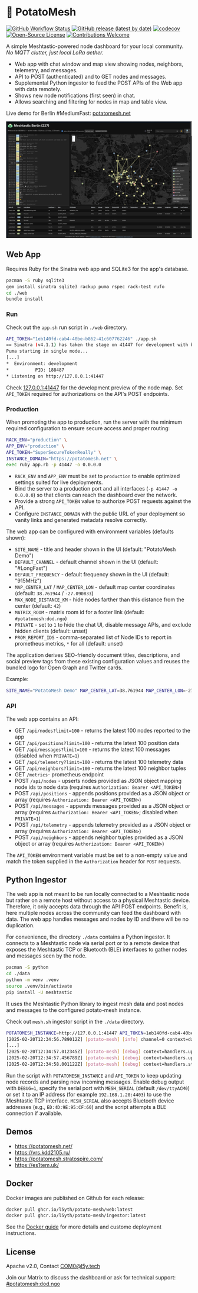# 🥔 PotatoMesh

[![GitHub Workflow Status](https://img.shields.io/github/actions/workflow/status/l5yth/potato-mesh/ruby.yml?branch=main)](https://github.com/l5yth/potato-mesh/actions)
[![GitHub release (latest by date)](https://img.shields.io/github/v/release/l5yth/potato-mesh)](https://github.com/l5yth/potato-mesh/releases)
[![codecov](https://codecov.io/gh/l5yth/potato-mesh/branch/main/graph/badge.svg?token=FS7252JVZT)](https://codecov.io/gh/l5yth/potato-mesh)
[![Open-Source License](https://img.shields.io/github/license/l5yth/potato-mesh)](LICENSE)
[![Contributions Welcome](https://img.shields.io/badge/contributions-welcome-brightgreen.svg?style=flat)](https://github.com/l5yth/potato-mesh/issues)

A simple Meshtastic-powered node dashboard for your local community. _No MQTT clutter, just local LoRa aether._

* Web app with chat window and map view showing nodes, neighbors, telemetry, and messages.
* API to POST (authenticated) and to GET nodes and messages.
* Supplemental Python ingestor to feed the POST APIs of the Web app with data remotely.
* Shows new node notifications (first seen) in chat.
* Allows searching and filtering for nodes in map and table view.

Live demo for Berlin #MediumFast: [potatomesh.net](https://potatomesh.net)

![screenshot of the fourth version](./scrot-0.4.png)

## Web App

Requires Ruby for the Sinatra web app and SQLite3 for the app's database.

```bash
pacman -S ruby sqlite3
gem install sinatra sqlite3 rackup puma rspec rack-test rufo
cd ./web
bundle install
```

### Run

Check out the `app.sh` run script in `./web` directory.

```bash
API_TOKEN="1eb140fd-cab4-40be-b862-41c607762246" ./app.sh
== Sinatra (v4.1.1) has taken the stage on 41447 for development with backup from Puma
Puma starting in single mode...
[...]
*  Environment: development
*          PID: 188487
* Listening on http://127.0.0.1:41447
```

Check [127.0.0.1:41447](http://127.0.0.1:41447/) for the development preview
of the node map. Set `API_TOKEN` required for authorizations on the API's POST endpoints.

### Production

When promoting the app to production, run the server with the minimum required
configuration to ensure secure access and proper routing:

```bash
RACK_ENV="production" \
APP_ENV="production" \
API_TOKEN="SuperSecureTokenReally" \
INSTANCE_DOMAIN="https://potatomesh.net" \
exec ruby app.rb -p 41447 -o 0.0.0.0
```

* `RACK_ENV` and `APP_ENV` must be set to `production` to enable optimized
  settings suited for live deployments.
* Bind the server to a production port and all interfaces (`-p 41447 -o 0.0.0.0`)
  so that clients can reach the dashboard over the network.
* Provide a strong `API_TOKEN` value to authorize POST requests against the API.
* Configure `INSTANCE_DOMAIN` with the public URL of your deployment so vanity
  links and generated metadata resolve correctly.

The web app can be configured with environment variables (defaults shown):

* `SITE_NAME` - title and header shown in the UI (default: "PotatoMesh Demo")
* `DEFAULT_CHANNEL` - default channel shown in the UI (default: "#LongFast")
* `DEFAULT_FREQUENCY` - default frequency shown in the UI (default: "915MHz")
* `MAP_CENTER_LAT` / `MAP_CENTER_LON` - default map center coordinates (default: `38.761944` / `-27.090833`)
* `MAX_NODE_DISTANCE_KM` - hide nodes farther than this distance from the center (default: `42`)
* `MATRIX_ROOM` - matrix room id for a footer link (default: `#potatomesh:dod.ngo`)
* `PRIVATE` - set to `1` to hide the chat UI, disable message APIs, and exclude hidden clients (default: unset)
* `PROM_REPORT_IDS` - comma-separated list of Node IDs to report in prometheus metrics, `*` for all (default: unset)

The application derives SEO-friendly document titles, descriptions, and social
preview tags from these existing configuration values and reuses the bundled
logo for Open Graph and Twitter cards.

Example:

```bash
SITE_NAME="PotatoMesh Demo" MAP_CENTER_LAT=38.761944 MAP_CENTER_LON=-27.090833 MAX_NODE_DISTANCE_KM=42 MATRIX_ROOM="#potatomesh:dod.ngo" ./app.sh
```

### API

The web app contains an API:

* GET `/api/nodes?limit=100` - returns the latest 100 nodes reported to the app
* GET `/api/positions?limit=100` - returns the latest 100 position data
* GET `/api/messages?limit=100` - returns the latest 100 messages (disabled when `PRIVATE=1`)
* GET `/api/telemetry?limit=100` - returns the latest 100 telemetry data
* GET `/api/neighbors?limit=100` - returns the latest 100 neighbor tuples
* GET `/metrics`- prometheus endpoint
* POST `/api/nodes` - upserts nodes provided as JSON object mapping node ids to node data (requires `Authorization: Bearer <API_TOKEN>`)
* POST `/api/positions` - appends positions provided as a JSON object or array (requires `Authorization: Bearer <API_TOKEN>`)
* POST `/api/messages` - appends messages provided as a JSON object or array (requires `Authorization: Bearer <API_TOKEN>`; disabled when `PRIVATE=1`)
* POST `/api/telemetry` - appends telemetry provided as a JSON object or array (requires `Authorization: Bearer <API_TOKEN>`)
* POST `/api/neighbors` - appends neighbor tuples provided as a JSON object or array (requires `Authorization: Bearer <API_TOKEN>`)

The `API_TOKEN` environment variable must be set to a non-empty value and match the token supplied in the `Authorization` header for `POST` requests.

## Python Ingestor

The web app is not meant to be run locally connected to a Meshtastic node but rather
on a remote host without access to a physical Meshtastic device. Therefore, it only
accepts data through the API POST endpoints. Benefit is, here multiple nodes across the
community can feed the dashboard with data. The web app handles messages and nodes
by ID and there will be no duplication.

For convenience, the directory `./data` contains a Python ingestor. It connects to a
Meshtastic node via serial port or to a remote device that exposes the Meshtastic TCP
or Bluetooth (BLE) interfaces to gather nodes and messages seen by the node.

```bash
pacman -S python
cd ./data
python -m venv .venv
source .venv/bin/activate
pip install -U meshtastic
```

It uses the Meshtastic Python library to ingest mesh data and post nodes and messages
to the configured potato-mesh instance.

Check out `mesh.sh` ingestor script in the `./data` directory.

```bash
POTATOMESH_INSTANCE=http://127.0.0.1:41447 API_TOKEN=1eb140fd-cab4-40be-b862-41c607762246 MESH_SERIAL=/dev/ttyACM0 DEBUG=1 ./mesh.sh
[2025-02-20T12:34:56.789012Z] [potato-mesh] [info] channel=0 context=daemon.main port='41447' target='http://127.0.0.1' Mesh daemon starting
[...]
[2025-02-20T12:34:57.012345Z] [potato-mesh] [debug] context=handlers.upsert_node node_id=!849b7154 short_name='7154' long_name='7154' Queued node upsert payload
[2025-02-20T12:34:57.456789Z] [potato-mesh] [debug] context=handlers.upsert_node node_id=!ba653ae8 short_name='3ae8' long_name='3ae8' Queued node upsert payload
[2025-02-20T12:34:58.001122Z] [potato-mesh] [debug] context=handlers.store_packet_dict channel=0 from_id='!9ee71c38' payload='Guten Morgen!' to_id='^all' Queued message payload
```

Run the script with `POTATOMESH_INSTANCE` and `API_TOKEN` to keep updating
node records and parsing new incoming messages. Enable debug output with `DEBUG=1`,
specify the serial port with `MESH_SERIAL` (default `/dev/ttyACM0`) or set it to an IP
address (for example `192.168.1.20:4403`) to use the Meshtastic TCP interface.
`MESH_SERIAL` also accepts Bluetooth device addresses (e.g., `ED:4D:9E:95:CF:60`)
and the script attempts a BLE connection if available.

## Demos

* <https://potatomesh.net/>
* <https://vrs.kdd2105.ru/>
* <https://potatomesh.stratospire.com/>
* <https://es1tem.uk/>

## Docker

Docker images are published on Github for each release:

```bash
docker pull ghcr.io/l5yth/potato-mesh/web:latest
docker pull ghcr.io/l5yth/potato-mesh/ingestor:latest
```

See the [Docker guide](DOCKER.md) for more details and custome deployment instructions.

## License

Apache v2.0, Contact <COM0@l5y.tech>

Join our Matrix to discuss the dashboard or ask for technical support:
[#potatomesh:dod.ngo](https://matrix.to/#/#potatomesh:dod.ngo)
